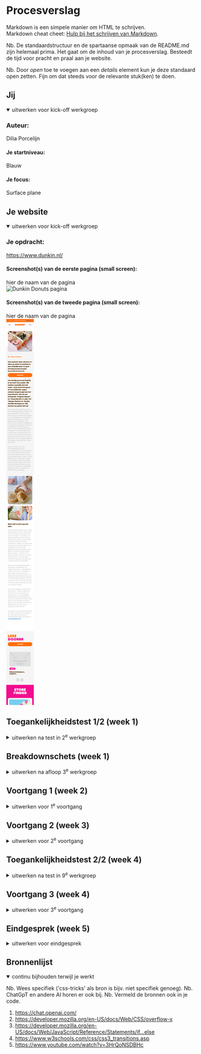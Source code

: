 # Procesverslag
Markdown is een simpele manier om HTML te schrijven.  
Markdown cheat cheet: [Hulp bij het schrijven van Markdown](https://github.com/adam-p/markdown-here/wiki/Markdown-Cheatsheet).

Nb. De standaardstructuur en de spartaanse opmaak van de README.md zijn helemaal prima. Het gaat om de inhoud van je procesverslag. Besteedt de tijd voor pracht en praal aan je website.

Nb. Door *open* toe te voegen aan een *details* element kun je deze standaard open zetten. Fijn om dat steeds voor de relevante stuk(ken) te doen.





## Jij

<details open>
  <summary>uitwerken voor kick-off werkgroep</summary>

  ### Auteur:
Dilia Porcelijn

  #### Je startniveau:
Blauw

  #### Je focus:
Surface plane

</details>





## Je website

<details open>
  <summary>uitwerken voor kick-off werkgroep</summary>

  ### Je opdracht:
https://www.dunkin.nl/


  #### Screenshot(s) van de eerste pagina (small screen): 
  hier de naam van de pagina  
  <img src="/images/www.dunkin.nl_(iPhone 12 Pro).jpg" width="375px" alt="Dunkin Donuts pagina">

  #### Screenshot(s) van de tweede pagina (small screen):
  hier de naam van de pagina  
  <img src="readme-images/www.dunkin.nl_blogpost_oproep-aan-alle-vegans(iPhone 12 Pro) (1).png" alt="Dunkin Donuts tweede pagina">
 
</details>



## Toegankelijkheidstest 1/2 (week 1)

<details>
  <summary>uitwerken na test in 2<sup>e</sup> werkgroep</summary>

  ### Bevindingen
  Lijst met je bevindingen die in de test naar voren kwamen:

  - ik kon echt niet bewegen met dat ding op mijn arm
  - mijn site is niet heel toegankelijk:
BLINDHEID/VOICEOVER:
  - de voiceover is engels terwijl de site nederlands is
  - het gaat vrij snel
  - niet alles wordt voorgelezen
  - hij zegt elke keer "enter dutch" voordat het iets anders zegt
  - het "blauwe vierkantje" gaat niet altijd mee met de tekst
  - begint al met het lezen bij de animatie

</details>



## Breakdownschets (week 1)

<details>
  <summary>uitwerken na afloop 3<sup>e</sup> werkgroep</summary>

  ### de hele pagina: 
  <img src="readme-images/dummy-plaatje.jpg" width="375px" alt="breakdown van de hele pagina">
<img src="readme-images/Breakdown schets fed.jpg"> alt="eerste pagina dunkin donuts">

</details>





## Voortgang 1 (week 2)

<details>
  <summary>uitwerken voor 1<sup>e</sup> voortgang</summary>

  ### Stand van zaken
  hier dit ging goed & dit was lastig (neem ook screenshots op van delen van je website en code)

<img src="/readme-images/koffie-achtergrond.png" alt="koffie foto's">
De HTML heb ik zo goed als af en ik ben op mijn eerste pagina begonnen met mijn CSS. Ik heb moeite met plaatjes stylen in mijn articles, ik weet niet hoe ik de plaatjes in mijn articles moet zetten.
Verder gaat alles wel goed, ik heb de fonts die ik moet gebruiken en ik gebruik alleen maar variabelen voor mijn kleuren.

  ### Agenda voor meeting

VRAGEN
1. Hoe zorg ik ervoor dat de plaatjes in het artikel geplaatsd worden?
2. Is de rest van mijn code goed?

  ### Verslag van meeting
  hier na afloop snel de uitkomsten van de meeting vastleggen

  - position: absolute gebruiken
  - display flex en margins weghalen
  - background-color op het plaatje zetten om het bruin te maken
  - articles in mijn sections zetten

</details>



## Voortgang 2 (week 3)

<details>
  <summary>uitwerken voor 2<sup>e</sup> voortgang</summary>

  ### Stand van zaken
  hier dit ging goed & dit was lastig (neem ook screenshots op van delen van je website en code)

  <img src="/readme-images/footer-imgs.png" alt="iconen in de footer">
  Ik loop hier vast met de plaatjes in de footer, ze worden niet zoals op de originele site.


  ### Agenda voor meeting
  samen met je groepje opstellen

  1. Hoe zorg ik ervoor dat deze iconen in mijn footer dezelfde grootte krijgen en spatiering als de originele site?
  2. Is de rest van mijn code semantisch?


  ### Verslag van meeting
  hier na afloop snel de uitkomsten van de meeting vastleggen

  - spelen met padding, scale, margin, width en height
  - verder ook alle divjes en classes weghalen 
  - first-of-type en last-of-type gebruiken
  <img src="/readme-images/stukje-codee.png">


</details>





## Toegankelijkheidstest 2/2 (week 4)

<details>
  <summary>uitwerken na test in 9<sup>e</sup> werkgroep</summary>

  ### Bevindingen
  Lijst met je bevindingen die in de test naar voren kwamen (geef ook aan wat er verbeterd is):


⁃ het blauwe tabje zit standaard 3 niveaus lager dan wat de voiceover aangeeft
⁃ de voiceover neemt geen pauze’s tussen sections
⁃ zodra er een list item geopend wordt geeft hij dat ook aan (verbeterd)
⁃ de hele pagina tript wanneer hij voorleest
⁃ hij spelt de naam bij sommige titels (verbeterd)
⁃ hij zegt dat het een afbeelding is bij plaatjes (verbeterd)

</details>





## Voortgang 3 (week 4)

<details>
  <summary>uitwerken voor 3<sup>e</sup> voortgang</summary>

  ### Stand van zaken
  hier dit ging goed & dit was lastig (neem ook screenshots op van delen van je website en code)

Deze meeting kon ik niet bij zijn omdat ik een uitvaart had, maar ik heb wel thuis zelf gewerkt aan details van mijn site.

  ### Agenda voor meeting

1. De bestel section heb ik interactief gemaakt met javascript.
2. Ik heb animaties toegevoegd aan mijn site.
3. Begonnen aan mijn hamburgermenu
 
  <img src="/readme-images/bestel-container.png" alt="bestel vlak">
  <img src="/readme-images/stukje-code2.png" alt="stuk code">

</details>





## Eindgesprek (week 5)

<details>
  <summary>uitwerken voor eindgesprek</summary>

  ### Je uitkomst - karakteristiek screenshots:
  <img src="readme-images/dummy-plaatje.jpg" width="375px" alt="uitomst opdracht 1">


  ### Dit ging goed/Heb ik geleerd: 
  Korte omschrijving met plaatjes

  <img src="readme-images/dummy-plaatje.jpg" width="375px" alt="top">


  ### Dit was lastig/Is niet gelukt:
  Korte omschrijving met plaatjes

  <img src="readme-images/dummy-plaatje.jpg" width="375px" alt="bummer">
</details>





## Bronnenlijst

<details open>
  <summary>continu bijhouden terwijl je werkt</summary>

  Nb. Wees specifiek ('css-tricks' als bron is bijv. niet specifiek genoeg). 
  Nb. ChatGpT en andere AI horen er ook bij.
  Nb. Vermeld de bronnen ook in je code.

  1. https://chat.openai.com/
  2. https://developer.mozilla.org/en-US/docs/Web/CSS/overflow-x
  3. https://developer.mozilla.org/en-US/docs/Web/JavaScript/Reference/Statements/if...else
  4. https://www.w3schools.com/css/css3_transitions.asp 
5. https://www.youtube.com/watch?v=3HrQoNSDBHc 
</details>
